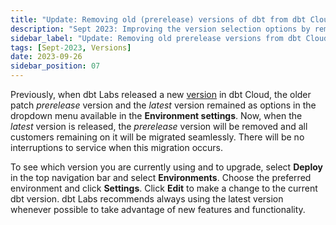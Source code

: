 ```yaml
---
title: "Update: Removing old (prerelease) versions of dbt from dbt Cloud when (latest) is available"
description: "Sept 2023: Improving the version selection options by removing prerelease versions whenever the latest version is available."
sidebar_label: "Update: Removing old prerelease versions from dbt Cloud"
tags: [Sept-2023, Versions]
date: 2023-09-26
sidebar_position: 07
---
```


Previously, when dbt Labs released a new [version](/docs/dbt-versions/core#how-dbt-core-uses-semantic-versioning) in dbt Cloud, the older patch _prerelease_ version and the _latest_ version remained as options in the dropdown menu available in the **Environment settings**. Now, when the _latest_ version is released, the _prerelease_ version will be removed and all customers remaining on it will be migrated seamlessly. There will be no interruptions to service when this migration occurs. 

To see which version you are currently using and to upgrade, select **Deploy** in the top navigation bar and select **Environments**. Choose the preferred environment and click **Settings**. Click **Edit** to make a change to the current dbt version. dbt Labs recommends always using the latest version whenever possible to take advantage of new features and functionality. 


<Lightbox src="/img/docs/release-notes/dbt-cloud-versions.png" width="65%" title="dbt Cloud versions dropdown"/>